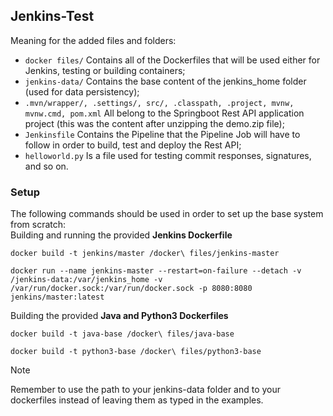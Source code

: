## Jenkins-Test
Meaning for the added files and folders:
+ `docker files/` Contains all of the Dockerfiles that will be used either for Jenkins, testing or building containers;
+ `jenkins-data/` Contains the base content of the jenkins_home folder (used for data persistency);
+ `.mvn/wrapper/, .settings/, src/, .classpath, .project, mvnw, mvnw.cmd, pom.xml` All belong to the Springboot Rest API application project (this was the content after unzipping the demo.zip file);
+ `Jenkinsfile` Contains the Pipeline that the Pipeline Job will have to follow in order to build, test and deploy the Rest API;
+ `helloworld.py` Is a file used for testing commit responses, signatures, and so on.

### Setup
The following commands should be used in order to set up the base system from scratch: <br />
Building and running the provided **Jenkins Dockerfile**
```
docker build -t jenkins/master /docker\ files/jenkins-master
```
```
docker run --name jenkins-master --restart=on-failure --detach -v /jenkins-data:/var/jenkins_home -v /var/run/docker.sock:/var/run/docker.sock -p 8080:8080 jenkins/master:latest
```

Building the provided **Java and Python3 Dockerfiles**
```
docker build -t java-base /docker\ files/java-base
```
```
docker build -t python3-base /docker\ files/python3-base
```

> [!NOTE]
> Remember to use the path to your jenkins-data folder and to your dockerfiles instead of leaving them as typed in the examples.
